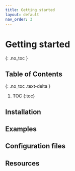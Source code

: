 ```yaml
---
title: Getting started
layout: default
nav_order: 3
---
```


# Getting started
{: .no_toc }

## Table of Contents
{: .no_toc .text-delta }

1. TOC
{:toc}


## Installation



## Examples


## Configuration files


## Resources

